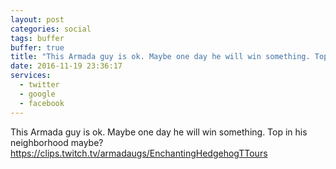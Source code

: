```yaml
---
layout: post
categories: social
tags: buffer
buffer: true
title: "This Armada guy is ok. Maybe one day he will win something. Top in his neighborhood maybe?"
date: 2016-11-19 23:36:17
services: 
  - twitter
  - google
  - facebook
---
```

This Armada guy is ok. Maybe one day he will win something. Top in his neighborhood maybe? <a class="url" href="https://clips.twitch.tv/armadaugs/EnchantingHedgehogTTours" rel="external nofollow" target="_blank">https://clips.twitch.tv/armadaugs/EnchantingHedgehogTTours</a>
